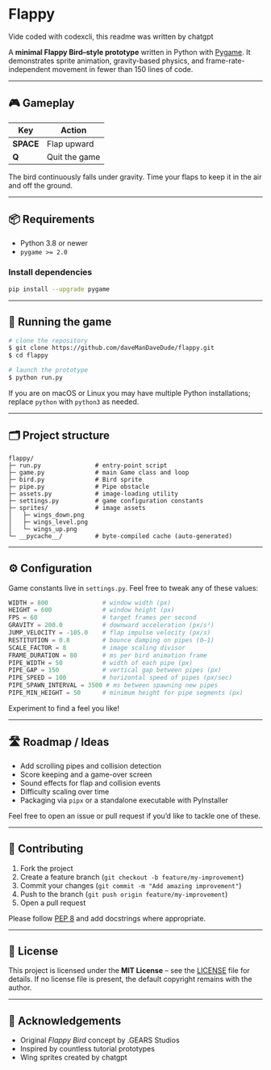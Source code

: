 # Flappy

Vide coded with codexcli, this readme was written by chatgpt

A **minimal Flappy Bird–style prototype** written in Python with [Pygame](https://www.pygame.org/). It demonstrates sprite animation, gravity-based physics, and frame-rate-independent movement in fewer than 150 lines of code.

---

## 🎮 Gameplay

| Key | Action |
|-----|--------|
| **SPACE** | Flap upward |
| **Q** | Quit the game |

The bird continuously falls under gravity. Time your flaps to keep it in the air and off the ground.

---

## 📦 Requirements

* Python 3.8 or newer
* `pygame >= 2.0`

### Install dependencies

```bash
pip install --upgrade pygame
```

---

## 🚀 Running the game

```bash
# clone the repository
$ git clone https://github.com/daveManDaveDude/flappy.git
$ cd flappy

# launch the prototype
$ python run.py
```

If you are on macOS or Linux you may have multiple Python installations; replace `python` with `python3` as needed.

---

## 🗂️ Project structure

```
flappy/
├─ run.py               # entry-point script
├─ game.py              # main Game class and loop
├─ bird.py              # Bird sprite
├─ pipe.py              # Pipe obstacle
├─ assets.py            # image-loading utility
├─ settings.py          # game configuration constants
├─ sprites/             # image assets
│   ├─ wings_down.png
│   ├─ wings_level.png
│   └─ wings_up.png
└─ __pycache__/         # byte-compiled cache (auto-generated)
```

---

## ⚙️ Configuration

Game constants live in `settings.py`. Feel free to tweak any of these values:

```python
WIDTH = 800               # window width (px)
HEIGHT = 600              # window height (px)
FPS = 60                  # target frames per second
GRAVITY = 200.0           # downward acceleration (px/s²)
JUMP_VELOCITY = -105.0    # flap impulse velocity (px/s)
RESTITUTION = 0.8         # bounce damping on pipes (0–1)
SCALE_FACTOR = 8          # image scaling divisor
FRAME_DURATION = 80       # ms per bird animation frame
PIPE_WIDTH = 50           # width of each pipe (px)
PIPE_GAP = 150            # vertical gap between pipes (px)
PIPE_SPEED = 100          # horizontal speed of pipes (px/sec)
PIPE_SPAWN_INTERVAL = 3500 # ms between spawning new pipes
PIPE_MIN_HEIGHT = 50      # minimum height for pipe segments (px)
```  

Experiment to find a feel you like!

---

## 🛣️ Roadmap / Ideas

* Add scrolling pipes and collision detection
* Score keeping and a game-over screen
* Sound effects for flap and collision events
* Difficulty scaling over time
* Packaging via `pipx` or a standalone executable with PyInstaller

Feel free to open an issue or pull request if you’d like to tackle one of these.

---

## 🤝 Contributing

1. Fork the project
2. Create a feature branch (`git checkout -b feature/my-improvement`)
3. Commit your changes (`git commit -m "Add amazing improvement"`)
4. Push to the branch (`git push origin feature/my-improvement`)
5. Open a pull request

Please follow [PEP 8](https://peps.python.org/pep-0008/) and add docstrings where appropriate.

---

## 📄 License

This project is licensed under the **MIT License** – see the [LICENSE](LICENSE) file for details. If no license file is present, the default copyright remains with the author.

---

## 🙏 Acknowledgements

* Original *Flappy Bird* concept by .GEARS Studios
* Inspired by countless tutorial prototypes
* Wing sprites created by chatgpt
